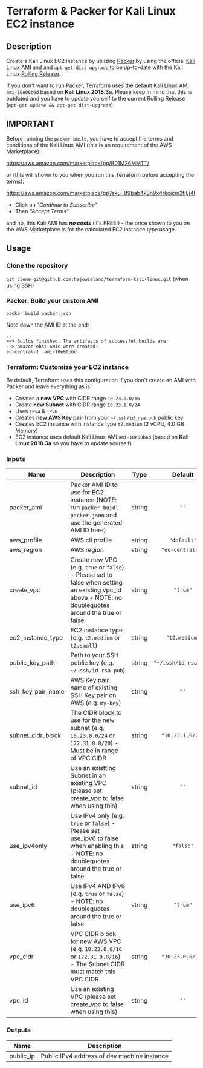 # Terraform & Packer for Kali Linux EC2 instance

## Description

Create a Kali Linux EC2 instance by utilizing [Packer](http://packer.io/) by using the official [Kali Linux AMI](https://aws.amazon.com/marketplace/pp/B01M26MMTT/) and and `apt-get dist-upgrade` to be up-to-date with the Kali Linux [Rolling Release](https://www.kali.org/kali-linux-releases/).

If you don't want to run Packer, Terraform uses the default Kali Linux AMI `ami-10e00b6d` based on **Kali Linux 2018.3a**. Please keep in mind that this is outdated and you have to update yourself to the current Rolling Release (`apt-get update && apt-get dist-upgrade`).

## IMPORTANT

Before running the `packer build`, you have to accept the terms and conditions of the Kali Linux AMI (this is an requirement of the AWS Marketplace):

https://aws.amazon.com/marketplace/pp/B01M26MMTT/

or (this will shown to you when you run this Terraform before accepting the terms):

https://aws.amazon.com/marketplace/pp?sku=89bab4k3h9x4rkojcm2tj8j4l

* Click on _"Continue to Subscribe"_
* Then _"Accept Terms"_

and no, this Kali AMI has ***no costs*** (it's FREE!) - the price shown to you on the AWS Marketplace is for the calculated EC2 instance type usage.


## Usage

### Clone the repository

`git clone git@github.com:hajowieland/terraform-kali-linux.git` (when using SSH)

### Packer: Build your custom AMI

`packer build packer.json`

Note down the AMI ID at the end:

```
...
==> Builds finished. The artifacts of successful builds are:
--> amazon-ebs: AMIs were created:
eu-central-1: ami-10e00b6d
```

### Terraform: Customize your EC2 instance

By default, Terraform uses this configuration if you don't create an AMI with Packer and leave everything as is:

* Creates a **new VPC** with CIDR range `10.23.0.0/16`
* Create **new Subnet** with CIDR range `10.23.1.0/24`
* Uses `IPv4` & `IPv6`
* Creates **new AWS Key pair** from your `~/.ssh/id_rsa.pub` public key
* Creates EC2 instance with instance type `t2.medium` (2 vCPU, 4.0 GB Memory)
* EC2 instance uses default Kali Linux AMI `ami-10e00b6d` (based on **Kali Linux 2018.3a** so you have to update yourself)


### Inputs

| Name | Description | Type | Default | Required |
|------|-------------|:----:|:-----:|:-----:|
| packer\_ami | Packer AMI ID to use for EC2 instance (NOTE: run `packer buidl packer.json` and use the generated AMI ID here) | string | `""` | yes |
| aws\_profile | AWS cli profile | string | `"default"` | no |
| aws\_region | AWS region | string | `"eu-central-1"` | no |
| create\_vpc | Create new VPC (e.g. `true` or `false`) - Please set to false when setting an existing vpc_id above - NOTE: no doublequotes around the true or false | string | `"true"` | no |
| ec2\_instance\_type | EC2 instance type (e.g. `t2.medium` or `t2.small`) | string | `"t2.medium"` | no |
| public\_key\_path | Path to your SSH public key (e.g. `~/.ssh/id_rsa.pub`) | string | `"~/.ssh/id_rsa.pub"` | no |
| ssh\_key\_pair\_name | AWS Key pair name of existing SSH Key pair on AWS (e.g. `my-key`) | string | `""` | no |
| subnet\_cidr\_block | The CIDR block to use for the new subnet (e.g. `10.23.0.0/24` or `172.31.0.0/20`) - Must be in range of VPC CIDR | string | `"10.23.1.0/24"` | no |
| subnet\_id | Use an existting Subnet in an existing VPC (please set create_vpc to false when using this) | string | `""` | no |
| use\_ipv4only | Use IPv4 only (e.g. `true` or `false`) - Please set use_ipv6 to false when enabling this - NOTE: no doublequotes around the true or false | string | `"false"` | no |
| use\_ipv6 | Use IPv4 AND IPv6 (e.g. `true` or `false`) - NOTE: no doublequotes around the true or false | string | `"true"` | no |
| vpc\_cidr | VPC CIDR block for new AWS VPC (e.g. `10.23.0.0/16` or `172.31.0.0/16`) - The Subnet CIDR must match this VPC CIDR | string | `"10.23.0.0/16"` | no |
| vpc\_id | Use an existing VPC (please set create_vpc to false when using this) | string | `""` | no |

### Outputs

| Name | Description |
|------|-------------|
| public\_ip | Public IPv4 address of dev machine instance |



